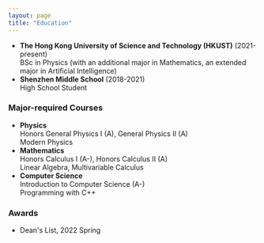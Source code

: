 ```yaml
---
layout: page
title: "Education"
---
```


* **The Hong Kong University of Science and Technology (HKUST)** (2021-present)  
  BSc in Physics (with an additional major in Mathematics, an extended major in Artificial Intelligence)
* **Shenzhen Middle School** (2018-2021)  
  High School Student
  
### Major-required Courses
* **Physics**  
  Honors General Physics I (A), General Physics II (A)  
  Modern Physics  
* **Mathematics**  
  Honors Calculus I (A-), Honors Calculus II (A)  
  Linear Algebra, Multivariable Calculus  
* **Computer Science**  
  Introduction to Computer Science (A-)  
  Programming with C++ 
 ### Awards
 * Dean's List, 2022 Spring  
